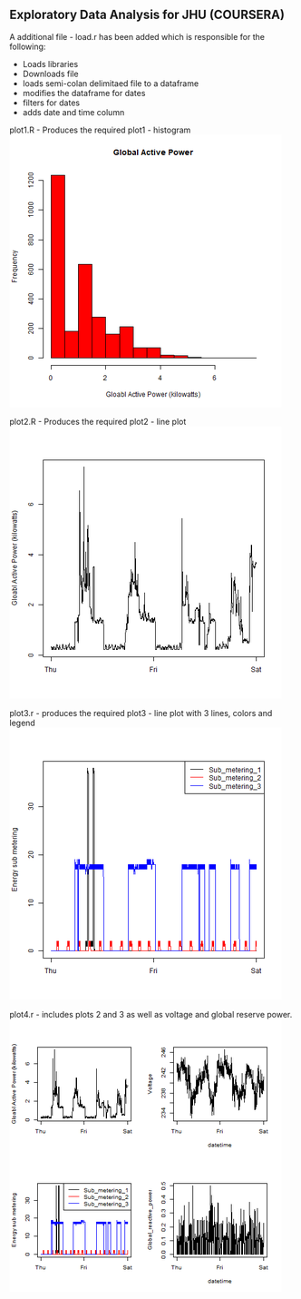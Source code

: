## Exploratory Data Analysis for JHU (COURSERA)

A additional file - load.r has been added which is responsible for the following:
- Loads libraries
- Downloads file
- loads semi-colan delimitaed file to a dataframe
- modifies the dataframe for dates
- filters for dates
- adds date and time column

plot1.R - Produces the required plot1 - histogram  
  ![Histogram](plot1.png) 

plot2.R - Produces the required plot2 - line plot  
  ![Line Plot](plot2.png) 

  plot3.r - produces the required plot3 - line plot with 3 lines, colors and legend
  ![Tripple Line Plot w/legend](plot3.png)
  
  
plot4.r - includes plots 2 and 3 as well as voltage and global reserve power.
  ![quad chart](plot4.png)

